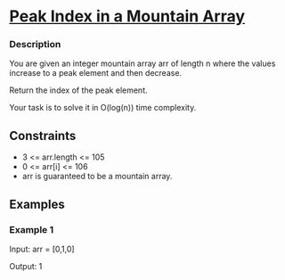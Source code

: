 # [Peak Index in a Mountain Array](https://leetcode.com/problems/peak-index-in-a-mountain-array/)


### Description

You are given an integer mountain array arr of length n where the values increase to a peak element and then decrease.

Return the index of the peak element.

Your task is to solve it in O(log(n)) time complexity.


## Constraints

- 3 <= arr.length <= 105
- 0 <= arr[i] <= 106
- arr is guaranteed to be a mountain array.
  
## Examples

### Example 1
Input: arr = [0,1,0]

Output: 1

